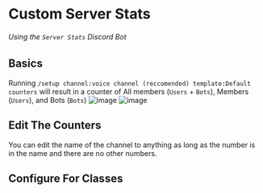 # Custom Server Stats
###### Using the `Server Stats` Discord Bot

## Basics
Running `/setup channel:voice channel (reccomended) template:Default counters` will result in a counter of All members (`Users` + `Bots`), Members (`Users`), and Bots (`Bots`)
![image](https://github.com/user-attachments/assets/7fe6a21c-6333-454f-8ebb-0cb8db3a691e)
![image](https://github.com/user-attachments/assets/1ade3201-11e5-44d3-8f70-fae576627c78)

## Edit The Counters
You can edit the name of the channel to anything as long as the number is in the name and there are no other numbers.

## Configure For Classes
